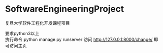 # SoftwareEngineeringProject
复旦大学软件工程化开发课程项目  

要求python3以上  
执行命令 python manage.py runserver
访问 http://127.0.0.1:8000/change/ 即可访问主页
